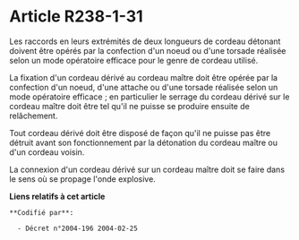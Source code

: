# Article R238-1-31

Les raccords en leurs extrémités de deux longueurs de cordeau détonant doivent être opérés par la confection d'un noeud ou
d'une torsade réalisée selon un mode opératoire efficace pour le genre de cordeau utilisé.

La fixation d'un cordeau dérivé au cordeau maître doit être opérée par la confection d'un noeud, d'une attache ou d'une
torsade réalisée selon un mode opératoire efficace ; en particulier le serrage du cordeau dérivé sur le cordeau maître doit
être tel qu'il ne puisse se produire ensuite de relâchement.

Tout cordeau dérivé doit être disposé de façon qu'il ne puisse pas être détruit avant son fonctionnement par la détonation du
cordeau maître ou d'un cordeau voisin.

La connexion d'un cordeau dérivé sur un cordeau maître doit se faire dans le sens où se propage l'onde explosive.

**Liens relatifs à cet article**

	**Codifié par**:

	  - Décret n°2004-196 2004-02-25
